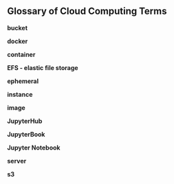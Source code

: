 ## Glossary of Cloud Computing Terms

**bucket**

**docker**

**container**

**EFS - elastic file storage**

**ephemeral**

**instance**

**image**

**JupyterHub**

**JupyterBook**

**Jupyter Notebook**

**server**

**s3**

